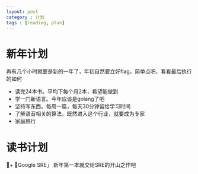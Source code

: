 ```yaml
---
layout: post
category : 计划
tags : [reading, plan]
---
```


# 新年计划

再有几个小时就要是新的一年了，年初自然要立好flag，简单点吧，看看最后执行的如何

+ 读完24本书。平均下每个月2本，希望能做到
+ 学一门新语言。今年应该是golang了吧
+ 坚持写东西。每周一篇，每天30分钟留给学习时间
+ 了解语音相关的算法。既然进入这个行业，就要成为专家
+ 家庭旅行

# 读书计划

+ 「Google SRE」 新年第一本就交给SRE的开山之作吧
